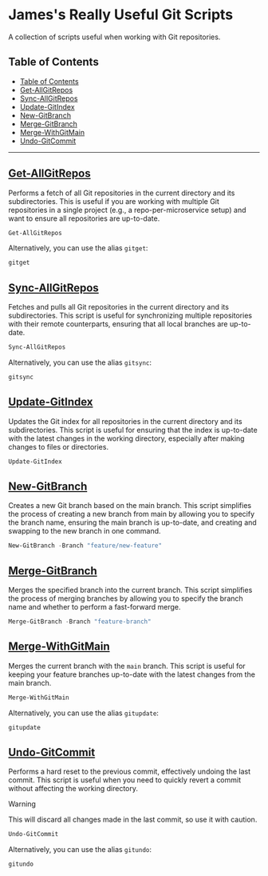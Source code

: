 # James's Really Useful Git Scripts

A collection of scripts useful when working with Git repositories.

## Table of Contents

- [Table of Contents](#table-of-contents)
- [Get-AllGitRepos](#get-allgitrepos)
- [Sync-AllGitRepos](#sync-allgitrepos)
- [Update-GitIndex](#update-gitindex)
- [New-GitBranch](#new-gitbranch)
- [Merge-GitBranch](#merge-gitbranch)
- [Merge-WithGitMain](#merge-withgitmain)
- [Undo-GitCommit](#undo-gitcommit)

---

## [Get-AllGitRepos](./Get-AllGitRepos.psm1)

Performs a fetch of all Git repositories in the current directory and its subdirectories. This is useful if you are working with multiple Git repositories in a single project (e.g., a repo-per-microservice setup) and want to ensure all repositories are up-to-date.

```powershell
Get-AllGitRepos
```

Alternatively, you can use the alias `gitget`:

```powershell
gitget
```

## [Sync-AllGitRepos](./Sync-AllGitRepos.psm1)

Fetches and pulls all Git repositories in the current directory and its subdirectories. This script is useful for synchronizing multiple repositories with their remote counterparts, ensuring that all local branches are up-to-date.

```powershell
Sync-AllGitRepos
```

Alternatively, you can use the alias `gitsync`:

```powershell
gitsync
```

## [Update-GitIndex](./Update-GitIndex.psm1)

Updates the Git index for all repositories in the current directory and its subdirectories. This script is useful for ensuring that the index is up-to-date with the latest changes in the working directory, especially after making changes to files or directories.

```powershell
Update-GitIndex
```

## [New-GitBranch](./New-GitBranch.psm1)

Creates a new Git branch based on the main branch. This script simplifies the process of creating a new branch from main by allowing you to specify the branch name, ensuring the main branch is up-to-date, and creating and swapping to the new branch in one command.

```powershell
New-GitBranch -Branch "feature/new-feature"
```

## [Merge-GitBranch](./Merge-GitBranch.psm1)

Merges the specified branch into the current branch. This script simplifies the process of merging branches by allowing you to specify the branch name and whether to perform a fast-forward merge.

```powershell
Merge-GitBranch -Branch "feature-branch"
```

## [Merge-WithGitMain](./Merge-WithGitMain.psm1)

Merges the current branch with the `main` branch. This script is useful for keeping your feature branches up-to-date with the latest changes from the main branch.

```powershell
Merge-WithGitMain
```

Alternatively, you can use the alias `gitupdate`:

```powershell
gitupdate
```

## [Undo-GitCommit](./Undo-GitCommit.psm1)

Performs a hard reset to the previous commit, effectively undoing the last commit. This script is useful when you need to quickly revert a commit without affecting the working directory.

> [!WARNING]
> This will discard all changes made in the last commit, so use it with caution.

```powershell
Undo-GitCommit
```

Alternatively, you can use the alias `gitundo`:

```powershell
gitundo
```
